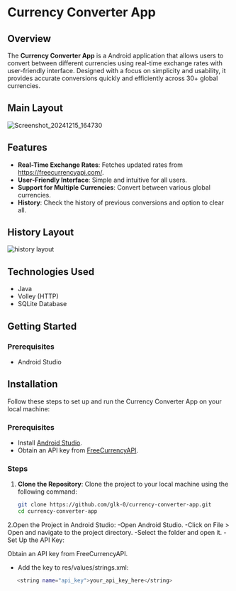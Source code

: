 # Currency Converter App

## Overview

The **Currency Converter App** is a Android application that allows users to convert between different currencies using real-time exchange rates with user-friendly interface.
Designed with a focus on simplicity and usability, it provides accurate conversions quickly and efficiently across 30+ global currencies.

## Main Layout
![Screenshot_20241215_164730](https://github.com/user-attachments/assets/e945f956-7667-4d3e-8409-cd7642eba5a1)



## Features

- **Real-Time Exchange Rates**: Fetches updated rates from https://freecurrencyapi.com/.
- **User-Friendly Interface**: Simple and intuitive for all users.
- **Support for Multiple Currencies**: Convert between various global currencies.
- **History**: Check the history of previous conversions and option to clear all.

## History Layout
![history layout](https://github.com/user-attachments/assets/67e7cdc7-6e75-431f-94d9-04530cb8f6ab)


## Technologies Used

- Java
- Volley (HTTP)
- SQLite Database
  
## Getting Started

### Prerequisites
- Android Studio

## Installation

Follow these steps to set up and run the Currency Converter App on your local machine:

### Prerequisites

- Install [Android Studio](https://developer.android.com/studio).
- Obtain an API key from [FreeCurrencyAPI](https://freecurrencyapi.com/).

### Steps

1. **Clone the Repository**:
   Clone the project to your local machine using the following command:
   ```bash
   git clone https://github.com/glk-0/currency-converter-app.git
   cd currency-converter-app

2.Open the Project in Android Studio:
-Open Android Studio.
-Click on File > Open and navigate to the project directory.
-Select the folder and open it.
-Set Up the API Key:

Obtain an API key from FreeCurrencyAPI.
- Add the key to res/values/strings.xml:
```bash
   <string name="api_key">your_api_key_here</string>
